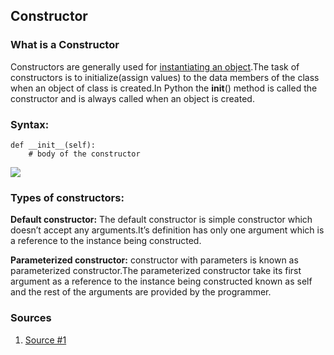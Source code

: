 ## Constructor

### What is a Constructor
Constructors are generally used for [instantiating an object](https://amir.rachum.com/blog/2016/10/03/understanding-python-class-instantiation/).The task of constructors is to initialize(assign values) to the data members of the class when an object of class is created.In Python the __init__() method is called the constructor and is always called when an object is created.



### Syntax:

```
def __init__(self):
    # body of the constructor
```

<img src ="https://github.com/vishwa742/KVKRepo/blob/master/python_image/instantiate.png">
    

### Types of constructors:

**Default constructor:** The default constructor is simple constructor which doesn’t accept any arguments.It’s definition has only one argument which is a reference to the instance being constructed.

**Parameterized constructor:** constructor with parameters is known as parameterized constructor.The parameterized constructor take its first argument as a reference to the instance being constructed known as self and the rest of the arguments are provided by the programmer.

### Sources

1. [Source #1](https://www.geeksforgeeks.org/constructors-in-python/)
